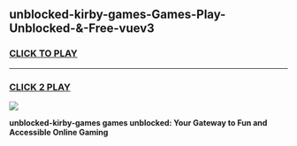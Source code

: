 
## unblocked-kirby-games-Games-Play-Unblocked-&-Free-vuev3
<h3>
<a href="https://premium76.site?title=unblocked-kirby-games&ref=24A">CLICK TO PLAY</a></h3>
<hr>

<h3>
<a href="https://premium76.site?title=unblocked-kirby-games&ref=24A">CLICK 2 PLAY</a>
  
</h3>

<a href="https://premium76.site?title=unblocked-kirby-games&ref=24A"><img src="https://clearcache.store/games.png"></a>


**unblocked-kirby-games games unblocked: Your Gateway to Fun and Accessible Online Gaming**
